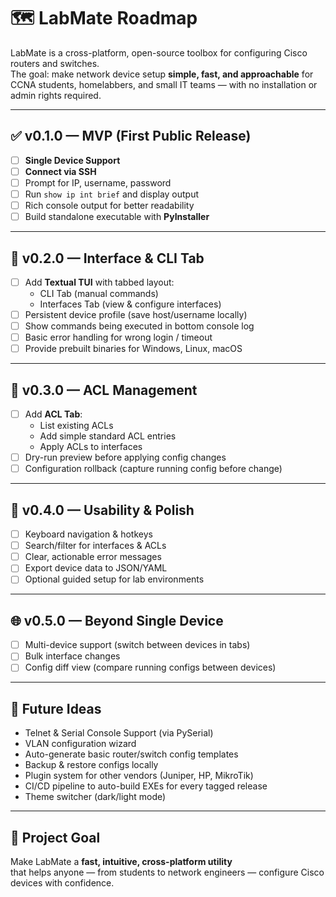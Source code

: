 # 🗺️ LabMate Roadmap

LabMate is a cross-platform, open-source toolbox for configuring Cisco routers and switches.  
The goal: make network device setup **simple, fast, and approachable** for CCNA students, homelabbers, and small IT teams — with no installation or admin rights required.

---

## ✅ v0.1.0 — MVP (First Public Release)

- [ ] **Single Device Support**
- [ ] **Connect via SSH**
- [ ] Prompt for IP, username, password
- [ ] Run `show ip int brief` and display output
- [ ] Rich console output for better readability
- [ ] Build standalone executable with **PyInstaller**

---

## 🚧 v0.2.0 — Interface & CLI Tab

- [ ] Add **Textual TUI** with tabbed layout:
  - CLI Tab (manual commands)
  - Interfaces Tab (view & configure interfaces)
- [ ] Persistent device profile (save host/username locally)
- [ ] Show commands being executed in bottom console log
- [ ] Basic error handling for wrong login / timeout
- [ ] Provide prebuilt binaries for Windows, Linux, macOS

---

## 🔐 v0.3.0 — ACL Management

- [ ] Add **ACL Tab**:
  - List existing ACLs
  - Add simple standard ACL entries
  - Apply ACLs to interfaces
- [ ] Dry-run preview before applying config changes
- [ ] Configuration rollback (capture running config before change)

---

## 🧰 v0.4.0 — Usability & Polish

- [ ] Keyboard navigation & hotkeys
- [ ] Search/filter for interfaces & ACLs
- [ ] Clear, actionable error messages
- [ ] Export device data to JSON/YAML
- [ ] Optional guided setup for lab environments

---

## 🌐 v0.5.0 — Beyond Single Device

- [ ] Multi-device support (switch between devices in tabs)
- [ ] Bulk interface changes
- [ ] Config diff view (compare running configs between devices)

---

## 📅 Future Ideas

- Telnet & Serial Console Support (via PySerial)
- VLAN configuration wizard
- Auto-generate basic router/switch config templates
- Backup & restore configs locally
- Plugin system for other vendors (Juniper, HP, MikroTik)
- CI/CD pipeline to auto-build EXEs for every tagged release
- Theme switcher (dark/light mode)

---

## 🏁 Project Goal

Make LabMate a **fast, intuitive, cross-platform utility**  
that helps anyone — from students to network engineers — configure Cisco devices with confidence.

